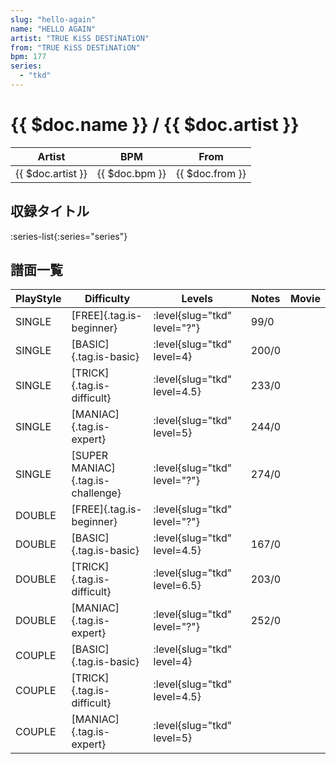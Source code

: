 ```yaml
---
slug: "hello-again"
name: "HELLO AGAIN"
artist: "TRUE KiSS DESTiNATiON"
from: "TRUE KiSS DESTiNATiON"
bpm: 177
series:
  - "tkd"
---
```


# {{ $doc.name }} / {{ $doc.artist }}

|Artist|BPM|From|
|------|---|----|
|{{ $doc.artist }}|{{ $doc.bpm }}|{{ $doc.from }}|

## 収録タイトル

:series-list{:series="series"}

## 譜面一覧

|PlayStyle|Difficulty|Levels|Notes|Movie|
|---------|----------|------|-----|-----|
|SINGLE|[FREE]{.tag.is-beginner}|:level{slug="tkd" level="?"}|99/0||
|SINGLE|[BASIC]{.tag.is-basic}|:level{slug="tkd" level=4}|200/0||
|SINGLE|[TRICK]{.tag.is-difficult}|:level{slug="tkd" level=4.5}|233/0||
|SINGLE|[MANIAC]{.tag.is-expert}|:level{slug="tkd" level=5}|244/0||
|SINGLE|[SUPER MANIAC]{.tag.is-challenge}|:level{slug="tkd" level="?"}|274/0||
|DOUBLE|[FREE]{.tag.is-beginner}|:level{slug="tkd" level="?"}|||
|DOUBLE|[BASIC]{.tag.is-basic}|:level{slug="tkd" level=4.5}|167/0||
|DOUBLE|[TRICK]{.tag.is-difficult}|:level{slug="tkd" level=6.5}|203/0||
|DOUBLE|[MANIAC]{.tag.is-expert}|:level{slug="tkd" level="?"}|252/0||
|COUPLE|[BASIC]{.tag.is-basic}|:level{slug="tkd" level=4}|||
|COUPLE|[TRICK]{.tag.is-difficult}|:level{slug="tkd" level=4.5}|||
|COUPLE|[MANIAC]{.tag.is-expert}|:level{slug="tkd" level=5}|||
